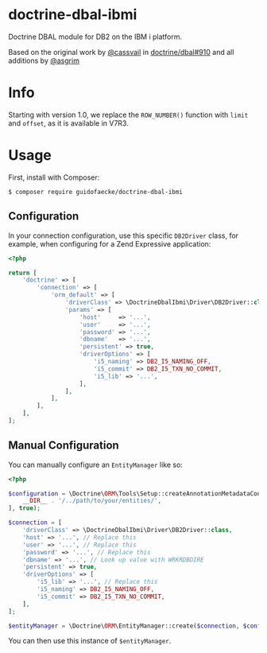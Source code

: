 # doctrine-dbal-ibmi

Doctrine DBAL module for DB2 on the IBM i platform.

Based on the original work by [@cassvail](https://github.com/cassvail) in [doctrine/dbal#910](https://github.com/doctrine/dbal/pull/910) and all additions by [@asgrim](https://github.com/alanseiden/doctrine-dbal-ibmi)

# Info

Starting with version 1.0, we replace the `ROW_NUMBER()` function with `limit` and `offset`, as it is available in V7R3.

# Usage

First, install with Composer:

```
$ composer require guidofaecke/doctrine-dbal-ibmi
```

## Configuration

In your connection configuration, use this specific `DB2Driver` class, for
example, when configuring for a Zend Expressive application:

```php
<?php

return [
    'doctrine' => [
        'connection' => [
            'orm_default' => [
                'driverClass' => \DoctrineDbalIbmi\Driver\DB2Driver::class,
                'params' => [
                    'host'     => '...',
                    'user'     => '...',
                    'password' => '...',
                    'dbname'   => '...',
                    'persistent' => true,
                    'driverOptions' => [
                        'i5_naming' => DB2_I5_NAMING_OFF,
                        'i5_commit' => DB2_I5_TXN_NO_COMMIT,
                        'i5_lib' => '...',
                    ],
                ],
            ],
        ],
    ],
];
```

## Manual Configuration

You can manually configure an `EntityManager` like so:

```php
<?php

$configuration = \Doctrine\ORM\Tools\Setup::createAnnotationMetadataConfiguration([
    __DIR__ . '/../path/to/your/entities/',
], true);

$connection = [
    'driverClass' => \DoctrineDbalIbmi\Driver\DB2Driver::class,
    'host' => '...', // Replace this
    'user' => '...', // Replace this
    'password' => '...', // Replace this
    'dbname' => '...', // Look up value with WRKRDBDIRE
    'persistent' => true,
    'driverOptions' => [
        'i5_lib' => '...', // Replace this
        'i5_naming' => DB2_I5_NAMING_OFF,
        'i5_commit' => DB2_I5_TXN_NO_COMMIT,
    ],
];

$entityManager = \Doctrine\ORM\EntityManager::create($connection, $configuration);
```

You can then use this instance of `$entityManager`.
